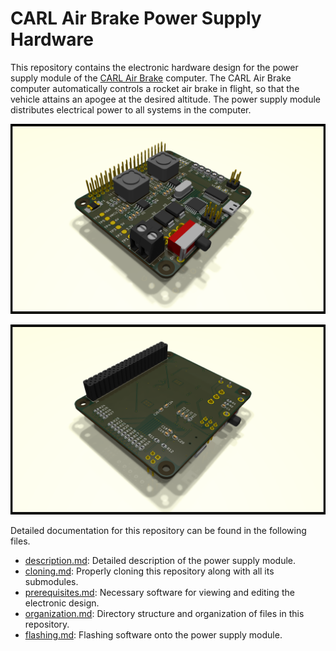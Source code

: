 # CARL Air Brake Power Supply Hardware

This repository contains the electronic hardware design for the power supply
module of the [CARL Air Brake][cab-repo] computer. The CARL Air Brake computer
automatically controls a rocket air brake in flight, so that the vehicle attains
an apogee at the desired altitude. The power supply module distributes
electrical power to all systems in the computer.

![Top view of the power supply module](
  ./documentation/images/top_view.png
)

![Bottom view of the power supply module](
  ./documentation/images/bottom_view.png
)

Detailed documentation for this repository can be found in the following files.

- [description.md][des]:
  Detailed description of the power supply module.
- [cloning.md][cln]:
  Properly cloning this repository along with all its submodules.
- [prerequisites.md][req]:
  Necessary software for viewing and editing the electronic design.
- [organization.md][org]:
  Directory structure and organization of files in this repository.
- [flashing.md][fsh]:
  Flashing software onto the power supply module.

[des]:      ./documentation/description.md
[cln]:      ./documentation/cloning.md
[req]:      ./documentation/prerequisites.md
[org]:      ./documentation/organization.md
[fsh]:      ./documentation/flashing.md

[cab-repo]: https://github.com/Kenneth-Goveas/CARL-Air-Brake
